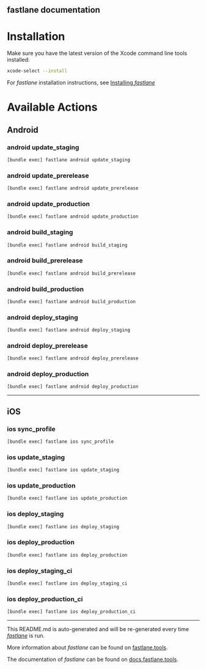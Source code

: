 fastlane documentation
----

# Installation

Make sure you have the latest version of the Xcode command line tools installed:

```sh
xcode-select --install
```

For _fastlane_ installation instructions, see [Installing _fastlane_](https://docs.fastlane.tools/#installing-fastlane)

# Available Actions

## Android

### android update_staging

```sh
[bundle exec] fastlane android update_staging
```



### android update_prerelease

```sh
[bundle exec] fastlane android update_prerelease
```



### android update_production

```sh
[bundle exec] fastlane android update_production
```



### android build_staging

```sh
[bundle exec] fastlane android build_staging
```



### android build_prerelease

```sh
[bundle exec] fastlane android build_prerelease
```



### android build_production

```sh
[bundle exec] fastlane android build_production
```



### android deploy_staging

```sh
[bundle exec] fastlane android deploy_staging
```



### android deploy_prerelease

```sh
[bundle exec] fastlane android deploy_prerelease
```



### android deploy_production

```sh
[bundle exec] fastlane android deploy_production
```



----


## iOS

### ios sync_profile

```sh
[bundle exec] fastlane ios sync_profile
```



### ios update_staging

```sh
[bundle exec] fastlane ios update_staging
```



### ios update_production

```sh
[bundle exec] fastlane ios update_production
```



### ios deploy_staging

```sh
[bundle exec] fastlane ios deploy_staging
```



### ios deploy_production

```sh
[bundle exec] fastlane ios deploy_production
```



### ios deploy_staging_ci

```sh
[bundle exec] fastlane ios deploy_staging_ci
```



### ios deploy_production_ci

```sh
[bundle exec] fastlane ios deploy_production_ci
```



----

This README.md is auto-generated and will be re-generated every time [_fastlane_](https://fastlane.tools) is run.

More information about _fastlane_ can be found on [fastlane.tools](https://fastlane.tools).

The documentation of _fastlane_ can be found on [docs.fastlane.tools](https://docs.fastlane.tools).

